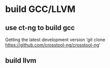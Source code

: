 # build GCC/LLVM
## use ct-ng to build gcc
Getting the latest development version
'git clone https://github.com/crosstool-ng/crosstool-ng'

## build llvm
